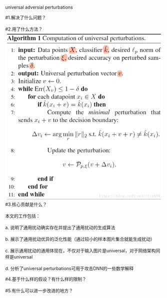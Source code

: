universal adversial perturbations<br>  

#1.解决了什么问题？<br>  
#2.用了什么方法？<br> 
![image](https://github.com/Ziwen-He/paper-read/blob/master/universal.png)<br> 
#3.核心贡献是什么？<br>  
本文的工作包括： <br>  
a. 说明了通用扰动确实存在并提出了通用扰动的生成算法 <br>  
b. 展示了通用扰动优异的泛化性能（通过较小的样本图片集合就能生成扰动） <br>  
c. 展示通用扰动的通用体现在，不仅对于输入图片是universal，对于网络架构同样是universal <br>  
d. 分析了universal perturbations可用于攻击DNN的一些数学解释<br>  

#4.基于什么样的假设？有什么样的限制？<br>  
#5.有什么可以进一步改进的地方？<br>  

